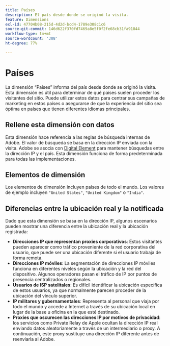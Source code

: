 ```yaml
---
title: Países
description: El país desde donde se originó la visita.
feature: Dimensions
exl-id: 47704b08-215d-4d2d-bcd4-1789e308c1c6
source-git-commit: 146d622f370fd7469a8e5f0f2fe68cb31fa91844
workflow-type: tm+mt
source-wordcount: '308'
ht-degree: 77%

---
```


# Países

La dimensión “Países” informa del país desde donde se originó la visita. Esta dimensión es útil para determinar de qué países suelen proceder los visitantes del sitio. Puede utilizar estos datos para centrar sus campañas de marketing en estos países o asegurarse de que la experiencia del sitio sea óptima en países que tienen diferentes idiomas principales.

## Rellene esta dimensión con datos

Esta dimensión hace referencia a las reglas de búsqueda internas de Adobe. El valor de búsqueda se basa en la dirección IP enviada con la visita. Adobe se asocia con [Digital Element](https://www.digitalelement.com/es/) para mantener búsquedas entre la dirección IP y el país. Esta dimensión funciona de forma predeterminada para todas las implementaciones.

## Elementos de dimensión

Los elementos de dimensión incluyen países de todo el mundo. Los valores de ejemplo incluyen `"United States"`, `"United Kingdom"` o `"India"`.

## Diferencias entre la ubicación real y la notificada

Dado que esta dimensión se basa en la dirección IP, algunos escenarios pueden mostrar una diferencia entre la ubicación real y la ubicación registrada:

* **Direcciones IP que representan proxies corporativos**: Estos visitantes pueden aparecer como tráfico proveniente de la red corporativa del usuario, que puede ser una ubicación diferente si el usuario trabaja de forma remota.
* **Direcciones IP móviles**: La segmentación de direcciones IP móviles funciona en diferentes niveles según la ubicación y la red del dispositivo. Algunos operadores pasan el tráfico de IP por puntos de presencia centralizados o regionales.
* **Usuarios de ISP satelitales**: Es difícil identificar la ubicación específica de estos usuarios, ya que normalmente parecen proceder de la ubicación del vínculo superior.
* **IP militares y gubernamentales**: Representa al personal que viaja por todo el mundo y accede a Internet a través de su ubicación local en lugar de la base u oficina en la que esté destinado.
* **Proxies que oscurecen las direcciones IP por motivos de privacidad**: los servicios como Private Relay de Apple ocultan la dirección IP real enviando datos aleatoriamente a través de un intermediario o proxy. A continuación, este proxy sustituye una dirección IP diferente antes de reenviarla al Adobe.
